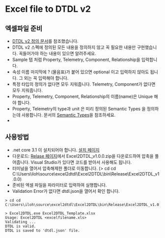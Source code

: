 ﻿# Excel file to DTDL v2

## 엑셀파일 준비

- [DTDL v2 정의 문서](https://github.com/Azure/opendigitaltwins-dtdl/blob/master/DTDL/v2/dtdlv2.md#references)를 참조했습니다. 
- DTDL v2 스펙에 정의된 모든 내용을 정의하지 않고 꼭 필요한 내용만 구현했습니다. 꼭들어가야 하는 내용이 있으면 알려주세요. 
- Sample 탭 처럼 Property, Telemetry, Component, Relationship을 입력합니다. 
- 속성 이름 마지막에 ? (물음표)가 붙어 있으면 optional 이고 입력하지 않아도 됩니다. 그 외는 꼭 입력해야 합니다. 
- 특정 타입의 정의가 없다면 모두 지워줍니다. Telemetry, Component가 없다면 모두 지워줍니다. 
- Property, Telemetry, Component, Relationship의 이름(name)은 Unique 해야 합니다. 
- Property, Telemetry의 type과 unit 은 미리 정의된 Semantic Types 을 정의하는데 사용합니다. 문서의 [Semantic Types](https://github.com/Azure/opendigitaltwins-dtdl/blob/master/DTDL/v2/dtdlv2.md#semantic-types)을 참조하세요.
- 

## 사용방법 
- .net core 3.1 이 설치되어야 합니다. [설치 페이지](https://dotnet.microsoft.com/download/dotnet/3.1)
- 다운로드: [Relase 페이지](https://github.com/ilseokoh/excel2dtdl/releases)에서 Excel2DTDL_v1.0.0.zip을 다운로드하여 압축을 풀어줍니다. Visual Studio가 있다면 코드를 받아서 사용해도 됩니다. 
- 터미널을 열어서 압축해제한 폴더로 이동합니다. (> cd cd C:\Users\iloh\source\excel2dtdl\Excel2DTDL\bin\Release\Excel2DTDL_v1.0.0)
- 준비된 엑셀 파일을 파라미터로 입력하여 실행합니다.
- Validation Error가 없다면 dtdl.json을 열어서 확인 합니다. 
```
> cd cd C:\Users\iloh\source\excel2dtdl\Excel2DTDL\bin\Release\Excel2DTDL_v1.0.0

> Excel2DTDL.exe Excel2DTDL_Template.xlsx
Usage: Excel2DTDL <excelfilename.xls>
Validating ...
DTDL is valid.
DTDL is saved to 'dtdl.json' file.
```
